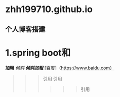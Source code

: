 # zhh199710.github.io
## 个人博客搭建
# 1.spring boot和</br>
**加粗**
*倾斜*
***倾斜加粗***
[百度]（https://www.baidu.com）
>>>引用
>引用
>>>>>>引用
